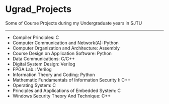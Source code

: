 # Ugrad_Projects
Some of Course Projects during my Undergraduate years in SJTU

***
- Compiler Principles: C
- Computer Communication and Network(A): Python
- Computer Organization and Architecture: Assembly
- Course Design on Application Software: Python
- Data Communications: C/C++
- Digital System Design: Verilog
- FPGA Lab.: Verilog
- Information Theory and Coding: Python
- Mathematic Fundamentals of Information Security I: C++
- Operating System: C
- Principles and Applications of Embedded System: C
- Windows Security Theory And Technique: C++
